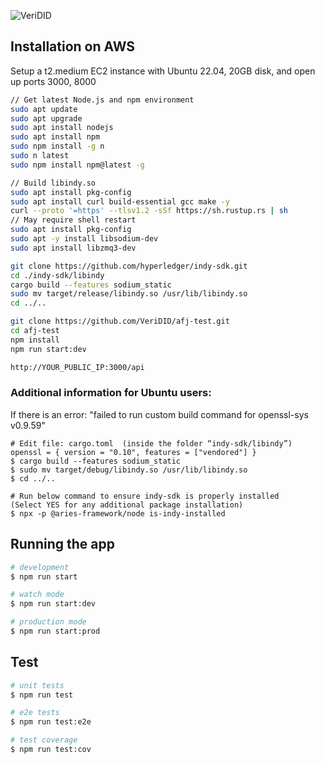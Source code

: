 ![VeriDID](Logo.png)


## Installation on AWS
Setup a t2.medium EC2 instance with Ubuntu 22.04, 20GB disk, and open up ports 3000, 8000

```bash
// Get latest Node.js and npm environment
sudo apt update
sudo apt upgrade
sudo apt install nodejs
sudo apt install npm
sudo npm install -g n
sudo n latest
sudo npm install npm@latest -g
```

```bash
// Build libindy.so
sudo apt install pkg-config
sudo apt install curl build-essential gcc make -y
curl --proto '=https' --tlsv1.2 -sSf https://sh.rustup.rs | sh
// May require shell restart
sudo apt install pkg-config
sudo apt -y install libsodium-dev
sudo apt install libzmq3-dev

git clone https://github.com/hyperledger/indy-sdk.git
cd ./indy-sdk/libindy
cargo build --features sodium_static
sudo mv target/release/libindy.so /usr/lib/libindy.so
cd ../..
```

```bash
git clone https://github.com/VeriDID/afj-test.git
cd afj-test
npm install
npm run start:dev
```
```bash
http://YOUR_PUBLIC_IP:3000/api
```

### Additional information for Ubuntu users: 
If there is an error: "failed to run custom build command for openssl-sys v0.9.59"
```
# Edit file: cargo.toml  (inside the folder “indy-sdk/libindy”)
openssl = { version = "0.10", features = ["vendored"] }
$ cargo build --features sodium_static
$ sudo mv target/debug/libindy.so /usr/lib/libindy.so
$ cd ../..

# Run below command to ensure indy-sdk is properly installed 
(Select YES for any additional package installation)
$ npx -p @aries-framework/node is-indy-installed

```
## Running the app

```bash
# development
$ npm run start

# watch mode
$ npm run start:dev

# production mode
$ npm run start:prod
```

## Test

```bash
# unit tests
$ npm run test

# e2e tests
$ npm run test:e2e

# test coverage
$ npm run test:cov
```


